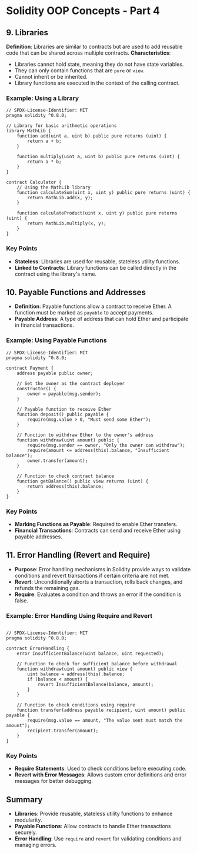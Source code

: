 # Solidity OOP Concepts - Part 4
## 9. Libraries
 **Definition**: Libraries are similar to contracts but are used to add reusable code that can be shared across multiple contracts.
**Characteristics**:
 - Libraries cannot hold state, meaning they do not have state variables.
 - They can only contain functions that are `pure` or `view`.
 - Cannot inherit or be inherited.
 - Library functions are executed in the context of the calling contract.

### Example: Using a Library
```solidity
// SPDX-License-Identifier: MIT
pragma solidity ^0.8.0;

// Library for basic arithmetic operations
library MathLib {
    function add(uint a, uint b) public pure returns (uint) {
        return a + b;
    }

    function multiply(uint a, uint b) public pure returns (uint) {
        return a * b;
    }
}

contract Calculator {
    // Using the MathLib library
    function calculateSum(uint x, uint y) public pure returns (uint) {
        return MathLib.add(x, y);
    }

    function calculateProduct(uint x, uint y) public pure returns (uint) {
        return MathLib.multiply(x, y);
    }
}
``` 

### Key Points

-   **Stateless**: Libraries are used for reusable, stateless utility functions.
-   **Linked to Contracts**: Library functions can be called directly in the contract using the library's name.

## 10. Payable Functions and Addresses

-   **Definition**: Payable functions allow a contract to receive Ether. A function must be marked as `payable` to accept payments.
-   **Payable Address**: A type of address that can hold Ether and participate in financial transactions.

### Example: Using Payable Functions

```solidity
// SPDX-License-Identifier: MIT
pragma solidity ^0.8.0;

contract Payment {
    address payable public owner;

    // Set the owner as the contract deployer
    constructor() {
        owner = payable(msg.sender);
    }

    // Payable function to receive Ether
    function deposit() public payable {
        require(msg.value > 0, "Must send some Ether");
    }

    // Function to withdraw Ether to the owner's address
    function withdraw(uint amount) public {
        require(msg.sender == owner, "Only the owner can withdraw");
        require(amount <= address(this).balance, "Insufficient balance");
        owner.transfer(amount);
    }

    // Function to check contract balance
    function getBalance() public view returns (uint) {
        return address(this).balance;
    }
}
``` 

### Key Points

-   **Marking Functions as Payable**: Required to enable Ether transfers.
-   **Financial Transactions**: Contracts can send and receive Ether using payable addresses.

## 11. Error Handling (Revert and Require)

-   **Purpose**: Error handling mechanisms in Solidity provide ways to validate conditions and revert transactions if certain criteria are not met.
-   **Revert**: Unconditionally aborts a transaction, rolls back changes, and refunds the remaining gas.
-   **Require**: Evaluates a condition and throws an error if the condition is false.

### Example: Error Handling Using Require and Revert

```solidity

// SPDX-License-Identifier: MIT
pragma solidity ^0.8.0;

contract ErrorHandling {
    error InsufficientBalance(uint balance, uint requested);

    // Function to check for sufficient balance before withdrawal
    function withdraw(uint amount) public view {
        uint balance = address(this).balance;
        if (balance < amount) {
            revert InsufficientBalance(balance, amount);
        }
    }

    // Function to check conditions using require
    function transfer(address payable recipient, uint amount) public payable {
        require(msg.value == amount, "The value sent must match the amount");
        recipient.transfer(amount);
    }
}
``` 

### Key Points

-   **Require Statements**: Used to check conditions before executing code.
-   **Revert with Error Messages**: Allows custom error definitions and error messages for better debugging.

## Summary

-   **Libraries**: Provide reusable, stateless utility functions to enhance modularity.
-   **Payable Functions**: Allow contracts to handle Ether transactions securely.
-   **Error Handling**: Use `require` and `revert` for validating conditions and managing errors.
